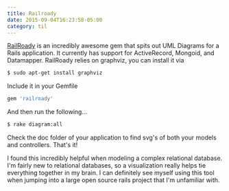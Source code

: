 ```yaml
---
title: Railroady
date: 2015-09-04T16:23:58-05:00
category: til
---
```


[RailRoady](http://railroady.prestonlee.com/) is an incredibly awesome gem that spits out UML Diagrams for a 
Rails application.  It currently has support for ActiveRecord, Mongoid, and
Datamapper.  RailRoady relies on graphviz, you can install it via

~~~bash
$ sudo apt-get install graphviz 
~~~

Include it in your Gemfile

~~~bash
gem 'railroady' 
~~~

And then run the following...

~~~bash
$ rake diagram:all
~~~

Check the doc folder of your application to find svg's of
both your models and controllers. That's it!

I found this incredibly helpful when modeling a complex relational database.
I'm fairly new to relational databases, so a visualization really
helps tie everything together in my brain. I can definitely see myself using this
tool when jumping into a large open source rails project that I'm unfamiliar
with.
